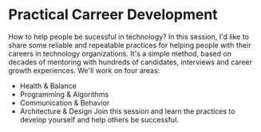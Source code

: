 # Practical Carreer Development

How to help people be sucessful in technology?
In this session, I'd like to share some reliable and repeatable practices for helping people with their careers in technology organizations. It's a simple method, based on decades of mentoring with hundreds of candidates, interviews and career growth experiences. We'll work on four areas:
* Health & Balance
* Programming & Algorithms
* Communication & Behavior
* Architecture & Design
Join this session and learn the practices to develop yourself and help others be successful.



